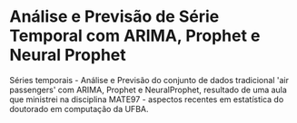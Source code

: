 # Análise e Previsão de Série Temporal com ARIMA, Prophet e Neural Prophet

Séries temporais - Análise e Previsão do conjunto de dados tradicional 'air passengers' com ARIMA, Prophet e NeuralProphet, resultado de uma aula que ministrei na disciplina MATE97 - aspectos recentes em estatística do doutorado em computação da UFBA.
